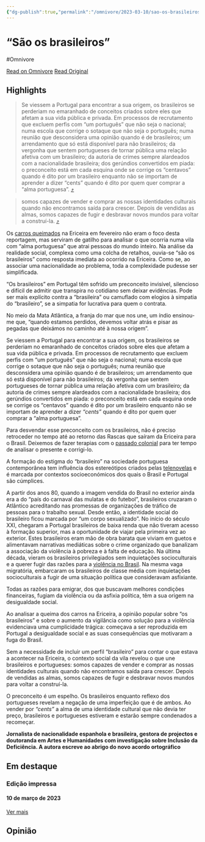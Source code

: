```yaml
---
{"dg-publish":true,"permalink":"/omnivore/2023-03-10/sao-os-brasileiros/","title":"“São os brasileiros”","tags":["Portugal","Brasileiro","Preconceito"],"created":"","updated":""}
---
```



# “São os brasileiros”
#Omnivore

[Read on Omnivore](https://omnivore.app/me/sao-os-brasileiros-186cdcf0038)
[Read Original](https://www.publico.pt/2023/03/10/local/cronica/sao-brasileiros-2041921)

## Highlights

> Se viessem a Portugal para encontrar a sua origem, os brasileiros se perderiam no emaranhado de conceitos criados sobre eles que afetam a sua vida pública e privada. Em processos de recrutamento que excluem perfis com “um português” que não seja o nacional; numa escola que corrige o sotaque que não seja o português; numa reunião que desconsidera uma opinião quando é de brasileiros; um arrendamento que só está disponível para não brasileiros; da vergonha que sentem portugueses de tornar pública uma relação afetiva com um brasileiro; da autoria de crimes sempre alardeados com a nacionalidade brasileira; dos gerúndios convertidos em piada: o preconceito está em cada esquina onde se corrige os “centavos” quando é dito por um brasileiro enquanto não se importam de aprender a dizer “cents” quando é dito por quem quer comprar a “alma portuguesa”. [⤴️](https://omnivore.app/me/sao-os-brasileiros-186cdcf0038#7e371876-90d1-4b9d-b4c7-6984d858102f)

> somos capazes de vender e comprar as nossas identidades culturais quando não encontramos saída para crescer. Depois de vendidas as almas, somos capazes de fugir e desbravar novos mundos para voltar a construí-la. [⤴️](https://omnivore.app/me/sao-os-brasileiros-186cdcf0038#4ab40009-5e93-46b5-951a-9aa3d4d70ae7)


Os [carros queimados](https:&#x2F;&#x2F;sicnoticias.pt&#x2F;pais&#x2F;2023-02-17-Deixei-arder-e-chamei-os-bombeiros-mais-um-carro-queimado-na-Ericeira-3e27398b) na Ericeira em fevereiro não eram o foco desta reportagem, mas serviram de gatilho para analisar o que ocorria numa vila com “alma portuguesa” que atrai pessoas do mundo inteiro. Na análise da realidade social, complexa como uma colcha de retalhos, ouvia-se “são os brasileiros” como resposta imediata ao ocorrido na Ericeira. Como se, ao associar uma nacionalidade ao problema, toda a complexidade pudesse ser simplificada.

“Os brasileiros” em Portugal têm sofrido um preconceito invisível, silencioso e difícil de admitir que transpira no cotidiano sem deixar evidências. Pode ser mais explícito contra a “brasileira” ou camuflado com elogios à simpatia do “brasileiro”, se a simpatia for lucrativa para quem o contrata.

No meio da Mata Atlântica, a franja do mar que nos une, um índio ensinou-me que, “quando estamos perdidos, devemos voltar atrás e pisar as pegadas que deixámos no caminho até à nossa origem”.

Se viessem a Portugal para encontrar a sua origem, os brasileiros se perderiam no emaranhado de conceitos criados sobre eles que afetam a sua vida pública e privada. Em processos de recrutamento que excluem perfis com “um português” que não seja o nacional; numa escola que corrige o sotaque que não seja o português; numa reunião que desconsidera uma opinião quando é de brasileiros; um arrendamento que só está disponível para não brasileiros; da vergonha que sentem portugueses de tornar pública uma relação afetiva com um brasileiro; da autoria de crimes sempre alardeados com a nacionalidade brasileira; dos gerúndios convertidos em piada: o preconceito está em cada esquina onde se corrige os “centavos” quando é dito por um brasileiro enquanto não se importam de aprender a dizer _“cents”_ quando é dito por quem quer comprar a “alma portuguesa”.

Para desvendar esse preconceito com os brasileiros, não é preciso retroceder no tempo até ao retorno das Rascas que saíram da Ericeira para o Brasil. Deixemos de fazer terapias com o [passado colonial](https:&#x2F;&#x2F;www.publico.pt&#x2F;2021&#x2F;02&#x2F;18&#x2F;culturaipsilon&#x2F;noticia&#x2F;resolve-ma-relacao-passado-colonial-nao-vai-acontecer-1951253) para ter tempo de analisar o presente e corrigi-lo.

A formação do estigma do “brasileiro” na sociedade portuguesa contemporânea tem influência dos estereótipos criados pelas [telenovelas](https:&#x2F;&#x2F;www.publico.pt&#x2F;telenovelas) e é marcada por contextos socioeconómicos dos quais o Brasil e Portugal são cúmplices.

A partir dos anos 80, quando a imagem vendida do Brasil no exterior ainda era a do “país do carnaval das mulatas e do futebol”, brasileiros cruzaram o Atlântico acreditando nas promessas de organizações de tráfico de pessoas para o trabalho sexual. Desde então, a identidade social do brasileiro ficou marcada por “um corpo sexualizado”. No início do século XXI, chegaram a Portugal brasileiros de baixa renda que não tiveram acesso à formação superior, mas a oportunidade de viajar pela primeira vez ao exterior. Estes brasileiros eram mão de obra barata que viviam em guetos e alimentavam narrativas mediáticas sobre o crime organizado que banalizam a associação da violência à pobreza e à falta de educação. Na última década, vieram os brasileiros privilegiados sem inquietações socioculturais e a querer fugir das razões para a [violência no Brasil](https:&#x2F;&#x2F;www.publico.pt&#x2F;2022&#x2F;08&#x2F;26&#x2F;culturaipsilon&#x2F;noticia&#x2F;violencia-forjou-brasil-criou-pais-lei-ficou-papel-2016123). Na mesma vaga migratória, embarcaram os brasileiros de classe média com inquietações socioculturais a fugir de uma situação política que consideravam asfixiante.

Todas as razões para emigrar, dos que buscavam melhores condições financeiras, fugiam da violência ou da asfixia política, têm a sua origem na desigualdade social.

Ao analisar a queima dos carros na Ericeira, a opinião popular sobre “os brasileiros” e sobre o aumento da vigilância como solução para a violência evidenciava uma cumplicidade trágica: começava a ser reproduzida em Portugal a desigualdade social e as suas consequências que motivaram a fuga do Brasil.

Sem a necessidade de incluir um perfil “brasileiro” para contar o que estava a acontecer na Ericeira, o contexto social da vila revelou o que une brasileiros e portugueses: somos capazes de vender e comprar as nossas identidades culturais quando não encontramos saída para crescer. Depois de vendidas as almas, somos capazes de fugir e desbravar novos mundos para voltar a construí-la.

O preconceito é um espelho. Os brasileiros enquanto reflexo dos portugueses revelam a negação de uma imperfeição que é de ambos. Ao vender por _“cents”_ a alma de uma identidade cultural que não devia ter preço, brasileiros e portugueses estiveram e estarão sempre condenados a recomeçar.

**Jornalista de nacionalidade espanhola e brasileira, gestora de projectos e doutoranda em Artes e Humanidades com investigação sobre Inclusão da Deficiência. A autora escreve ao abrigo do novo acordo ortográfico**

## Em destaque

### Edição impressa

#### 10 de março de 2023

[Ver mais](https:&#x2F;&#x2F;www.publico.pt&#x2F;jornal) 

## Opinião



